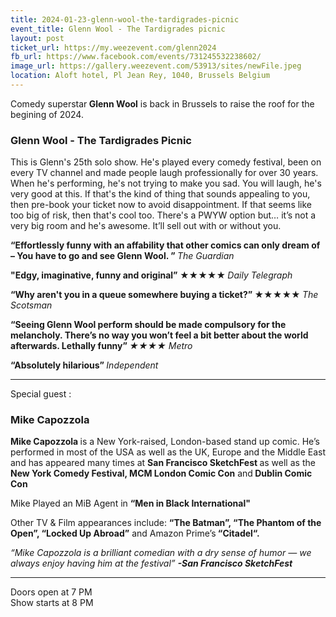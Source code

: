 ```yaml
---
title: 2024-01-23-glenn-wool-the-tardigrades-picnic
event_title: Glenn Wool - The Tardigrades picnic
layout: post
ticket_url: https://my.weezevent.com/glenn2024
fb_url: https://www.facebook.com/events/731245532238602/
image_url: https://gallery.weezevent.com/53913/sites/newFile.jpeg
location: Aloft hotel, Pl Jean Rey, 1040, Brussels Belgium
---
```

Comedy superstar<strong> Glenn Wool</strong> is back in Brussels to raise the roof for the begining of 2024.

<h3>Glenn Wool - The Tardigrades Picnic </h3>

This is Glenn's 25th solo show. He's played every comedy festival, been on every TV channel and made people laugh professionally for over 30 years. When he's performing, he's not trying to make you sad. You will laugh, he's very good at this. If that's the kind of thing that sounds appealing to you, then pre-book your ticket now to avoid disappointment. If that seems like too big of risk, then that's cool too. There's a PWYW option but… it’s not a very big room and he's awesome. It’ll sell out with or without you.

<strong>“Effortlessly funny with an affability that other comics can only dream of – You have to go and see Glenn Wool. ” </strong><em>The Guardian</em></p>

<strong>"Edgy, imaginative, funny and original” ★★★★★ </strong><em>Daily Telegraph</em>

<strong>“Why aren't you in a queue somewhere buying a ticket?” ★★★★★ </strong><em>The Scotsman</em>
	 
<strong>“Seeing Glenn Wool perform should be made compulsory for the melancholy. There’s no way you won’t feel a bit better about the world afterwards. Lethally funny” </strong><em>★★★★ Metro</em>
	 
<strong>“Absolutely hilarious” </strong><em>Independent</em></p>
___

Special guest :

<h3>Mike Capozzola</h3>

<strong>Mike Capozzola </strong>is a New York-raised, London-based stand up comic.
He’s performed in most of the USA as well as the UK, Europe and the Middle East and has appeared many times at <strong>San Francisco SketchFest </strong>as well as the<strong> New York Comedy Festival, MCM London Comic Con</strong> and<strong> Dublin Comic Con</strong>

Mike Played an MiB Agent in <strong>“Men in Black International" </strong></p>

Other TV &amp; Film appearances include: <strong>“The Batman”, “The Phantom of the Open”, “Locked Up Abroad”</strong> and Amazon Prime’s<strong> “Citadel“.</strong>

<em>“Mike Capozzola is a brilliant comedian with a dry sense of humor — we always enjoy having him at the festival”
<strong>-San Francisco SketchFest</strong></em></p>

___

Doors open at 7 PM  
Show starts at 8 PM
